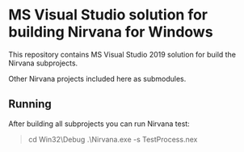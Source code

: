 # MS Visual Studio solution for building Nirvana for Windows

This repository contains MS Visual Studio 2019 solution for build the Nirvana subprojects.

Other Nirvana projects included here as submodules.

## Running

After building all subprojects you can run Nirvana test:
> cd Win32\Debug
> .\Nirvana.exe -s TestProcess.nex

